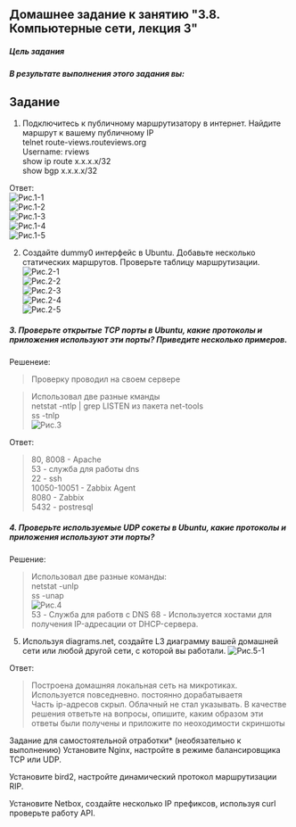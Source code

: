 ## Домашнее задание к занятию "3.8. Компьютерные сети, лекция 3"  
##### Цель задания  
##### В результате выполнения этого задания вы:  

## Задание
1. Подключитесь к публичному маршрутизатору в интернет. Найдите маршрут к вашему публичному IP  
telnet route-views.routeviews.org  
Username: rviews  
show ip route x.x.x.x/32  
show bgp x.x.x.x/32  

Ответ:  
![Рис.1-1](https://github.com/sasha047/devops-netology/blob/main/dz3-8/img/1-1.png)  
![Рис.1-2](https://github.com/sasha047/devops-netology/blob/main/dz3-8/img/1-2.png)  
![Рис.1-3](https://github.com/sasha047/devops-netology/blob/main/dz3-8/img/1-3.png)  
![Рис.1-4](https://github.com/sasha047/devops-netology/blob/main/dz3-8/img/1-4.png)  
![Рис.1-5](https://github.com/sasha047/devops-netology/blob/main/dz3-8/img/1-5.png)  

2. Создайте dummy0 интерфейс в Ubuntu. Добавьте несколько статических маршрутов. Проверьте таблицу маршрутизации.
![Рис.2-1](https://github.com/sasha047/devops-netology/blob/main/dz3-8/img/2-1.png)  
![Рис.2-2](https://github.com/sasha047/devops-netology/blob/main/dz3-8/img/2-2.png)  
![Рис.2-3](https://github.com/sasha047/devops-netology/blob/main/dz3-8/img/2-3.png)  
![Рис.2-4](https://github.com/sasha047/devops-netology/blob/main/dz3-8/img/2-4.png)  
![Рис.2-5](https://github.com/sasha047/devops-netology/blob/main/dz3-8/img/2-5.png)  

##### 3. Проверьте открытые TCP порты в Ubuntu, какие протоколы и приложения используют эти порты? Приведите несколько примеров.  
Решенеие:  
>Проверку проводил на своем сервере  

>Использовал две разные кманды  
>netstat -ntlp | grep LISTEN  из пакета net-tools  
>ss -tnlp  
![Рис.3](https://github.com/sasha047/devops-netology/blob/main/dz3-8/img/3.png)  

Ответ:  
>80, 8008 - Apache  
>53 -  служба для работы dns  
>22 - ssh   
>10050-10051 - Zabbix Agent  
>8080 - Zabbix  
>5432 - postresql  

##### 4. Проверьте используемые UDP сокеты в Ubuntu, какие протоколы и приложения используют эти порты?  
Решение:  
>Использовал две разные команды:  
>netstat -unlp  
>ss -unap  
![Рис.4](https://github.com/sasha047/devops-netology/blob/main/dz3-8/img/4.png)  
>53 - Служба для работв с DNS
>68 - Используется хостами  для получения  IP-адресации от DHCP-сервера.  

5. Используя diagrams.net, создайте L3 диаграмму вашей домашней сети или любой другой сети, с которой вы работали.
![Рис.5-1](https://github.com/sasha047/devops-netology/blob/main/dz3-8/img/5-1.png)  

Ответ:   
>Построена домашняя локальная сеть на микротиках. Используется повседневно. постоянно дорабатываетя  
>Часть ip-адресов скрыл. Облачный не стал указывать.
В качестве решения ответьте на вопросы, опишите, каким образом эти ответы были получены и приложите по неоходимости скриншоты

Задание для самостоятельной отработки* (необязательно к выполнению)
Установите Nginx, настройте в режиме балансировщика TCP или UDP.

Установите bird2, настройте динамический протокол маршрутизации RIP.

Установите Netbox, создайте несколько IP префиксов, используя curl проверьте работу API.
